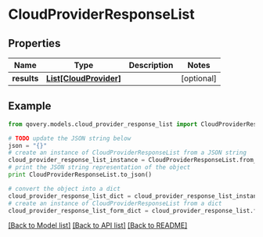 # CloudProviderResponseList


## Properties
Name | Type | Description | Notes
------------ | ------------- | ------------- | -------------
**results** | [**List[CloudProvider]**](CloudProvider.md) |  | [optional] 

## Example

```python
from qovery.models.cloud_provider_response_list import CloudProviderResponseList

# TODO update the JSON string below
json = "{}"
# create an instance of CloudProviderResponseList from a JSON string
cloud_provider_response_list_instance = CloudProviderResponseList.from_json(json)
# print the JSON string representation of the object
print CloudProviderResponseList.to_json()

# convert the object into a dict
cloud_provider_response_list_dict = cloud_provider_response_list_instance.to_dict()
# create an instance of CloudProviderResponseList from a dict
cloud_provider_response_list_form_dict = cloud_provider_response_list.from_dict(cloud_provider_response_list_dict)
```
[[Back to Model list]](../README.md#documentation-for-models) [[Back to API list]](../README.md#documentation-for-api-endpoints) [[Back to README]](../README.md)


